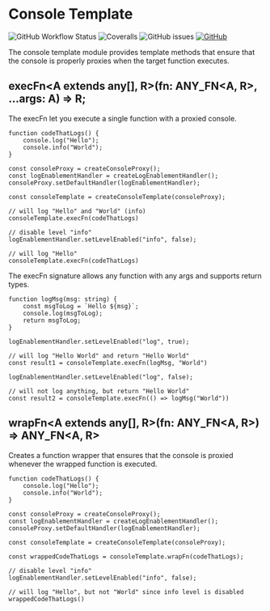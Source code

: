 # Console Template

![GitHub Workflow Status](https://img.shields.io/github/workflow/status/link-intersystems/console-proxy/Node.js%20CI)
![Coveralls](https://img.shields.io/coveralls/github/link-intersystems/console-proxy)
![GitHub issues](https://img.shields.io/github/issues-raw/link-intersystems/console-proxy)
[![GitHub](https://img.shields.io/github/license/link-intersystems/console-proxy?label=license)](LICENSE.md)

The console template module provides template methods that ensure that the console is properly proxies when the target function executes.

## execFn<A extends any[], R>(fn: ANY_FN<A, R>, ...args: A) => R;

The execFn let you execute a single function with a proxied console.

    function codeThatLogs() {
        console.log("Hello");
        console.info("World");
    }

    const consoleProxy = createConsoleProxy();
    const logEnablementHandler = createLogEnablementHandler();
    consoleProxy.setDefaultHandler(logEnablementHandler);

    const consoleTemplate = createConsoleTemplate(consoleProxy);

    // will log "Hello" and "World" (info)
    consoleTemplate.execFn(codeThatLogs)

    // disable level "info"
    logEnablementHandler.setLevelEnabled("info", false);

    // will log "Hello"
    consoleTemplate.execFn(codeThatLogs)

The execFn signature allows any function with any args and supports return types.

    function logMsg(msg: string) {
        const msgToLog = `Hello ${msg}`;
        console.log(msgToLog);
        return msgToLog;
    }

    logEnablementHandler.setLevelEnabled("log", true);

    // will log "Hello World" and return "Hello World"
    const result1 = consoleTemplate.execFn(logMsg, "World")

    logEnablementHandler.setLevelEnabled("log", false);

    // will not log anything, but return "Hello World"
    const result2 = consoleTemplate.execFn(() => logMsg("World"))

## wrapFn<A extends any[], R>(fn: ANY_FN<A, R>) => ANY_FN<A, R>

Creates a function wrapper that ensures that the console is proxied whenever the wrapped function is executed.

    function codeThatLogs() {
        console.log("Hello");
        console.info("World");
    }

    const consoleProxy = createConsoleProxy();
    const logEnablementHandler = createLogEnablementHandler();
    consoleProxy.setDefaultHandler(logEnablementHandler);

    const consoleTemplate = createConsoleTemplate(consoleProxy);

    const wrappedCodeThatLogs = consoleTemplate.wrapFn(codeThatLogs);

    // disable level "info"
    logEnablementHandler.setLevelEnabled("info", false);

    // will log "Hello", but not "World" since info level is disabled
    wrappedCodeThatLogs()

